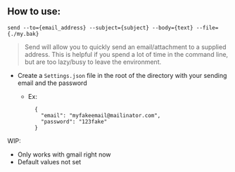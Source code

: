 ## How to use:

`send --to={email_address} --subject={subject} --body={text} --file={./my.bak}`

> Send will allow you to quickly send an email/attachment to a supplied address. This is helpful if you spend a lot of time in the command line, but are too lazy/busy to leave the environment.

- Create a `Settings.json` file in the root of the directory with your sending email and the password

    - Ex:

      ```
        {
          "email": "myfakeemail@mailinator.com",
          "password": "123fake"
        }
      ```

WIP:

  - Only works with gmail right now
  - Default values not set

